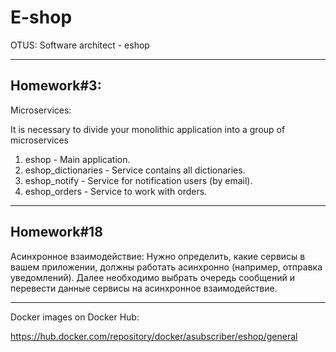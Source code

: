 # E-shop

OTUS: Software architect - eshop

------------------------------------------------------------------------------------------
## Homework#3:

Microservices:

It is necessary to divide your monolithic application into a group of microservices

1. eshop - Main application.
2. eshop_dictionaries - Service contains all dictionaries.
3. eshop_notify - Service for notification users (by email).
4. eshop_orders - Service to work with orders.

------------------------------------------------------------------------------------------
## Homework#18

Асинхронное взаимодействие:
Нужно определить, какие сервисы в вашем приложении, должны работать асинхронно (например, отправка уведомлений).
Далее необходимо выбрать очередь сообщений и перевести данные сервисы на асинхронное взаимодействие.

------------------------------------------------------------------------------------------
Docker images on Docker Hub:

https://hub.docker.com/repository/docker/asubscriber/eshop/general